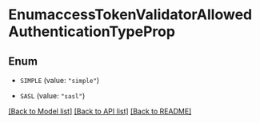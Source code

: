 # EnumaccessTokenValidatorAllowedAuthenticationTypeProp

## Enum


* `SIMPLE` (value: `"simple"`)

* `SASL` (value: `"sasl"`)


[[Back to Model list]](../README.md#documentation-for-models) [[Back to API list]](../README.md#documentation-for-api-endpoints) [[Back to README]](../README.md)


